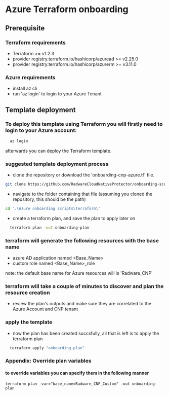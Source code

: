 
# Azure Terraform onboarding

## Prerequisite 
### Terraform requirements
- Terraform >= v1.2.3
- provider registry.terraform.io/hashicorp/azuread >= v2.25.0
- provider registry.terraform.io/hashicorp/azurerm >= v3.11.0

### Azure requirements
- install az cli
- run 'az login' to login to your Azure Tenant

## Template deployment

### To deploy this template using Terraform you will firstly need to login to your Azure account:

```bash
  az login
```

afterwards you can deploy the Terraform template.
### suggested template deployment process

- clone the repository or download the 'onboarding-cnp-azure.tf' file.

``` bash
git clone https://github.com/RadwareCloudNativeProtector/onboarding-scripts.git
```

- navigate to the folder containing that file (assuming you cloned the repository, this should be the path)
``` bash
cd '.\Azure onboarding scripts\terraform\'
```

- create a terraform plan, and save the plan to apply later on

```bash
  terraform plan -out onboarding-plan 
```

### terraform will generate the following resources with the base name
- azure AD application named <Base_Name>
- custom role named <Base_Name>_role

note: the default base name for Azure resources will is 'Radware_CNP'

### terraform will take a couple of minutes to discover and plan the resource creation
- review the plan's outputs and make sure they are correlated to the Azure Account and CNP tenant

### apply the template
- now the plan has been created succsfully, all that is left is to apply the terraform plan

```bash
  terraform apply "onboarding-plan"
```

### Appendix: Override plan variables
#### to override variables you can specify them in the following manner

```
terraform plan -var="base_name=Radware_CNP_Custom" -out onboarding-plan 
```
